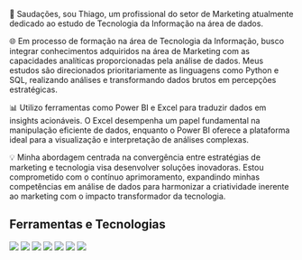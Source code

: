 👋 Saudações, sou Thiago, um profissional do setor de Marketing atualmente dedicado ao estudo de Tecnologia da Informação na área de dados.

🌐 Em processo de formação na área de Tecnologia da Informação, busco integrar conhecimentos adquiridos na área de Marketing com as capacidades analíticas proporcionadas pela análise de dados. Meus estudos são direcionados prioritariamente as linguagens como Python e SQL, realizando análises e transformando dados brutos em percepções estratégicas.

📊 Utilizo ferramentas como Power BI e Excel para traduzir dados em insights acionáveis. O Excel desempenha um papel fundamental na manipulação eficiente de dados, enquanto o Power BI oferece a plataforma ideal para a visualização e interpretação de análises complexas.

💡 Minha abordagem centrada na convergência entre estratégias de marketing e tecnologia visa desenvolver soluções inovadoras. Estou comprometido com o contínuo aprimoramento, expandindo minhas competências em análise de dados para harmonizar a criatividade inerente ao marketing com o impacto transformador da tecnologia.

## Ferramentas e Tecnologias

<img src="https://cdn.jsdelivr.net/gh/devicons/devicon/icons/python/python-original-wordmark.svg" />
<img src="https://cdn.jsdelivr.net/gh/devicons/devicon/icons/microsoftsqlserver/microsoftsqlserver-plain-wordmark.svg" />
<img src="https://cdn.jsdelivr.net/gh/devicons/devicon/icons/anaconda/anaconda-original.svg" />
<img src="https://cdn.jsdelivr.net/gh/devicons/devicon/icons/jupyter/jupyter-original-wordmark.svg" />
<img src="https://cdn.jsdelivr.net/gh/devicons/devicon/icons/pandas/pandas-original-wordmark.svg" />
<img src="https://cdn.jsdelivr.net/gh/devicons/devicon/icons/numpy/numpy-original-wordmark.svg" />
<img src="https://cdn.jsdelivr.net/gh/devicons/devicon/icons/matlab/matlab-plain.svg" />


